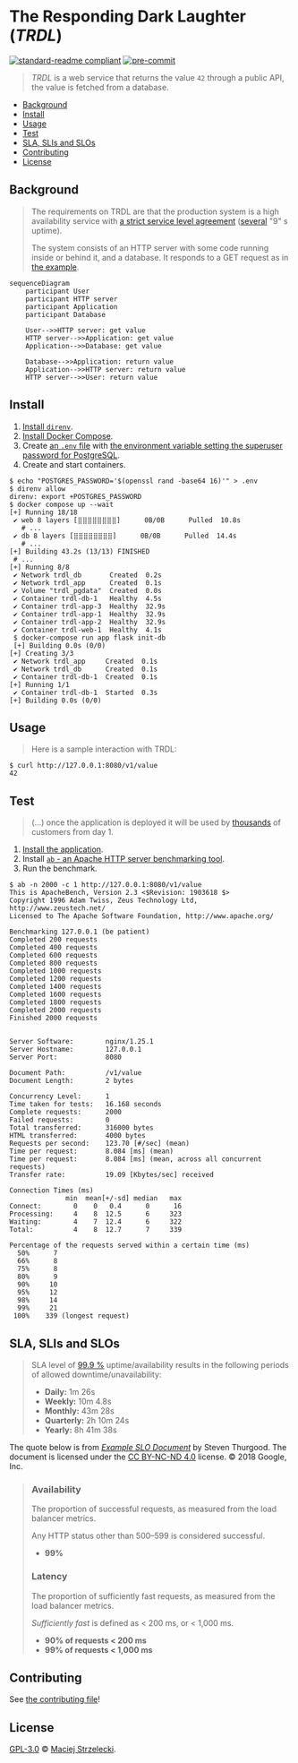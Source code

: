 # The Responding Dark Laughter (_TRDL_) <!-- omit in toc -->

[![standard-readme compliant](https://img.shields.io/badge/readme%20style-standard-brightgreen.svg?style=flat-square)](https://github.com/RichardLitt/standard-readme)
[![pre-commit](https://img.shields.io/badge/pre--commit-enabled-brightgreen?logo=pre-commit)](https://github.com/pre-commit/pre-commit)

> _TRDL_ is a web service that returns the value `42` through a public API, the
> value is fetched from a database.

- [Background](#background)
- [Install](#install)
- [Usage](#usage)
- [Test](#test)
- [SLA, SLIs and SLOs](#sla-slis-and-slos)
- [Contributing](#contributing)
- [License](#license)

## Background

> The requirements on TRDL are that the production system is a high availability
> service with [a strict service level agreement](#sla-slis-and-slos)
> ([several](https://en.wiktionary.org/wiki/several#Determiner) "9" s uptime).
>
> The system consists of an HTTP server with some code running inside or behind
> it, and a database. It responds to a GET request as in [the example](#usage).

```mermaid
sequenceDiagram
    participant User
    participant HTTP server
    participant Application
    participant Database

    User-->>HTTP server: get value
    HTTP server-->>Application: get value
    Application-->>Database: get value

    Database-->>Application: return value
    Application-->>HTTP server: return value
    HTTP server-->>User: return value
```

## Install

1. [Install `direnv`](https://direnv.net/docs/installation.html).
2. [Install Docker Compose](https://docs.docker.com/compose/install/).
3. Create [an `.env` file](https://thenewstack.io/what-is-the-docker-env-file-and-how-do-you-use-it/)
   with [the environment variable setting the superuser password for PostgreSQL](https://github.com/docker-library/docs/tree/master/postgres#postgres_password).
4. Create and start containers.

```shell
$ echo "POSTGRES_PASSWORD='$(openssl rand -base64 16)'" > .env
$ direnv allow
direnv: export +POSTGRES_PASSWORD
$ docker compose up --wait
[+] Running 18/18
 ✔ web 8 layers [⣿⣿⣿⣿⣿⣿⣿⣿]      0B/0B      Pulled  10.8s
   # ...
 ✔ db 8 layers [⣿⣿⣿⣿⣿⣿⣿⣿]      0B/0B      Pulled  14.4s
   # ...
[+] Building 43.2s (13/13) FINISHED
 # ...
[+] Running 8/8
 ✔ Network trdl_db       Created  0.2s
 ✔ Network trdl_app      Created  0.1s
 ✔ Volume "trdl_pgdata"  Created  0.0s
 ✔ Container trdl-db-1   Healthy  4.5s
 ✔ Container trdl-app-3  Healthy  32.9s
 ✔ Container trdl-app-1  Healthy  32.9s
 ✔ Container trdl-app-2  Healthy  32.9s
 ✔ Container trdl-web-1  Healthy  4.1s
 $ docker-compose run app flask init-db
 [+] Building 0.0s (0/0)
[+] Creating 3/3
 ✔ Network trdl_app     Created  0.1s
 ✔ Network trdl_db      Created  0.1s
 ✔ Container trdl-db-1  Created  0.1s
[+] Running 1/1
 ✔ Container trdl-db-1  Started  0.3s
[+] Building 0.0s (0/0)
```

## Usage

> Here is a sample interaction with TRDL:

 ```shell
 $ curl http://127.0.0.1:8080/v1/value
 42
 ```

## Test

> (...) once the application is deployed it will be used by [thousands](https://en.wiktionary.org/wiki/Appendix:Glossary#plural_number)
> of customers from day 1.

1. [Install the application](#install).
2. Install [`ab` - an Apache HTTP server benchmarking tool](https://httpd.apache.org/docs/2.4/programs/ab.html).
3. Run the benchmark.

```shell
$ ab -n 2000 -c 1 http://127.0.0.1:8080/v1/value
This is ApacheBench, Version 2.3 <$Revision: 1903618 $>
Copyright 1996 Adam Twiss, Zeus Technology Ltd, http://www.zeustech.net/
Licensed to The Apache Software Foundation, http://www.apache.org/

Benchmarking 127.0.0.1 (be patient)
Completed 200 requests
Completed 400 requests
Completed 600 requests
Completed 800 requests
Completed 1000 requests
Completed 1200 requests
Completed 1400 requests
Completed 1600 requests
Completed 1800 requests
Completed 2000 requests
Finished 2000 requests


Server Software:        nginx/1.25.1
Server Hostname:        127.0.0.1
Server Port:            8080

Document Path:          /v1/value
Document Length:        2 bytes

Concurrency Level:      1
Time taken for tests:   16.168 seconds
Complete requests:      2000
Failed requests:        0
Total transferred:      316000 bytes
HTML transferred:       4000 bytes
Requests per second:    123.70 [#/sec] (mean)
Time per request:       8.084 [ms] (mean)
Time per request:       8.084 [ms] (mean, across all concurrent requests)
Transfer rate:          19.09 [Kbytes/sec] received

Connection Times (ms)
              min  mean[+/-sd] median   max
Connect:        0    0   0.4      0      16
Processing:     4    8  12.5      6     323
Waiting:        4    7  12.4      6     322
Total:          4    8  12.7      7     339

Percentage of the requests served within a certain time (ms)
  50%      7
  66%      8
  75%      8
  80%      9
  90%     10
  95%     12
  98%     14
  99%     21
 100%    339 (longest request)
```

## SLA, SLIs and SLOs

> SLA level of [99.9 %](https://uptime.is/99.9) uptime/availability results in
> the following periods of allowed downtime/unavailability:
>
> - **Daily:** 1m 26s
> - **Weekly:** 10m 4.8s
> - **Monthly:** 43m 28s
> - **Quarterly:** 2h 10m 24s
> - **Yearly:** 8h 41m 38s

The quote below is from _[Example SLO Document](https://sre.google/workbook/slo-document/)_
by Steven Thurgood. The document is licensed under the [CC BY-NC-ND 4.0](https://creativecommons.org/licenses/by-nc-nd/4.0/)
license. © 2018 Google, Inc.

> ### Availability
>
> The proportion of successful requests, as measured from the load balancer
> metrics.
>
> Any HTTP status other than 500–599 is considered successful.
>
> - **99%**
>
> ### Latency
>
> The proportion of sufficiently fast requests, as measured from the load
> balancer metrics.
>
> _Sufficiently fast_ is defined as < 200 ms, or < 1,000 ms.
>
> - **90% of requests < 200 ms**
> - **99% of requests < 1,000 ms**

## Contributing

See [the contributing file](CONTRIBUTING.md)!

## License

[GPL-3.0](LICENSE) © [Maciej Strzelecki](mailto:mstrzele@users.noreply.github.com).
